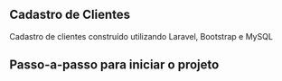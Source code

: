 ## Cadastro de Clientes

Cadastro de clientes construído utilizando Laravel, Bootstrap e MySQL

## Passo-a-passo para iniciar o projeto


